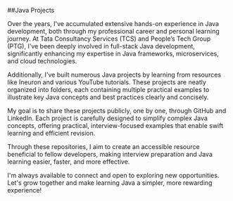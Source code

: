 ##Java Projects

Over the years, I've accumulated extensive hands-on experience in Java development, both through my professional career and personal learning journey. At Tata Consultancy Services (TCS) and People’s Tech Group (PTG), I've been deeply involved in full-stack Java development, significantly enhancing my expertise in Java frameworks, microservices, and cloud technologies.

Additionally, I've built numerous Java projects by learning from resources like Ineuron and various YouTube tutorials. These projects are neatly organized into folders, each containing multiple practical examples to illustrate key Java concepts and best practices clearly and concisely.

My goal is to share these projects publicly, one by one, through GitHub and LinkedIn. Each project is carefully designed to simplify complex Java concepts, offering practical, interview-focused examples that enable swift learning and efficient revision.

Through these repositories, I aim to create an accessible resource beneficial to fellow developers, making interview preparation and Java learning easier, faster, and more effective.

I'm always available to connect and open to exploring new opportunities. Let's grow together and make learning Java a simpler, more rewarding experience!

